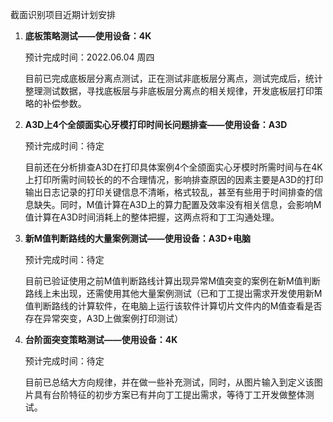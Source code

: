 截面识别项目近期计划安排

1. **底板策略测试——使用设备：4K**

   预计完成时间：2022.06.04 周四

   目前已完成底板层分离点测试，正在测试非底板层分离点，测试完成后，统计整理测试数据，寻找底板层与非底板层分离点的相关规律，开发底板层打印策略的补偿参数。

2. **A3D上4个全颌面实心牙模打印时间长问题排查——使用设备：A3D**

   预计完成时间：待定

   目前还在分析排查A3D在打印具体案例4个全颌面实心牙模时所需时间与在4K上打印所需时间较长的的不合理情况，影响排查原因的因素主要是A3D的打印输出日志记录的打印关键信息不清晰，格式较乱，甚至有些用于时间排查的信息缺失。同时，M值计算在A3D上的算力配置及效率没有相关信息，会影响M值计算在A3D时间消耗上的整体把握，这两点将和丁工沟通处理。

3. **新M值判断路线的大量案例测试——使用设备：A3D+电脑**

   预计完成时间：待定

   目前已验证使用之前M值判断路线计算出现异常M值突变的案例在新M值判断路线上未出现，还需使用其他大量案例测试（已和丁工提出需求开发使用新M值判断路线的计算软件，在电脑上运行该软件计算切片文件内的M值查看是否存在异常突变，A3D上做案例打印测试）

4. **台阶面突变策略测试——使用设备：4K**

   预计完成时间：待定

   目前已总结大方向规律，并在做一些补充测试，同时，从图片输入到定义该图片具有台阶特征的初步方案已有并向丁工提出需求，等待丁工开发做整体测试。